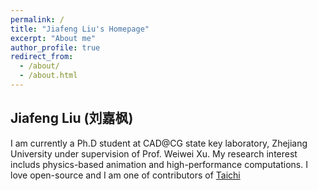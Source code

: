 ```yaml
---
permalink: /
title: "Jiafeng Liu's Homepage"
excerpt: "About me"
author_profile: true
redirect_from: 
  - /about/
  - /about.html
---
```



## Jiafeng Liu (刘嘉枫)

I am currently a Ph.D student at CAD@CG state key laboratory, Zhejiang University under supervision of Prof. Weiwei Xu. My research interest includs physics-based animation and high-performance computations. I love open-source and I am one of contributors of [Taichi](https://github.com/taichi-dev/quantaichi)
